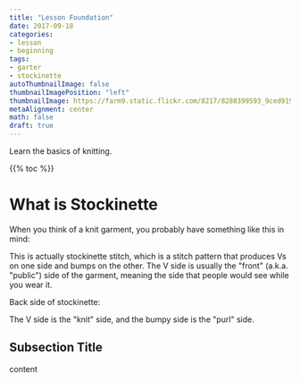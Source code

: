 ```yaml
---
title: "Lesson Foundation"
date: 2017-09-18
categories:
- lesson
- beginning
tags:
- garter
- stockinette
autoThumbnailImage: false
thumbnailImagePosition: "left"
thumbnailImage: https://farm9.static.flickr.com/8217/8288399593_9ced919f63.jpg
metaAlignment: center
math: false
draft: true
---
```


Learn the basics of knitting.
<!--more-->

{{% toc %}}

# What is Stockinette
When you think of a knit garment, you probably have something like this in mind:


This is actually stockinette stitch, which is a stitch pattern that produces Vs on one side and bumps on the other. The V side is usually the "front" (a.k.a. "public") side of the garment, meaning the side that people would see while you wear it.

Back side of stockinette:

The V side is the "knit" side, and the bumpy side is the "purl" side.

## Subsection Title
content
